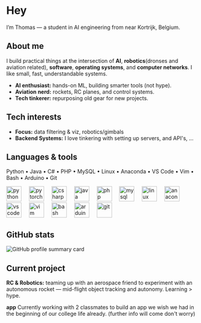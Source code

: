 # Hey

I’m Thomas — a student in AI engineering from near Kortrijk, Belgium.

## About me
I build practical things at the intersection of **AI**, **robotics**(dronses and aviation related), **software**, **operating systems**, and **computer networks**. I like small, fast, understandable systems.

- **AI enthusiast:** hands-on ML, building smarter tools (not hype).
- **Aviation nerd:** rockets, RC planes, and control systems.
- **Tech tinkerer:** repurposing old gear for new projects.

## Tech interests
- **Focus:** data filtering & viz, robotics/gimbals  
- **Backend Systems:** I love tinkering with setting up servers, and API's, ...

  

## Languages & tools
Python • Java • C# • PHP • MySQL • Linux • Anaconda • VS Code • Vim • Bash • Arduino • Git

<div align="left">
  <img src="https://cdn.jsdelivr.net/gh/devicons/devicon/icons/python/python-original.svg" height="40" alt="python" />
  <img width="12" />
  <img src="https://cdn.jsdelivr.net/gh/devicons/devicon/icons/pytorch/pytorch-original.svg" height="40" alt="pytorch" />
  <img width="12" />
  <img src="https://cdn.jsdelivr.net/gh/devicons/devicon/icons/csharp/csharp-original.svg" height="40" alt="csharp" />
  <img width="12" />
  <img src="https://cdn.jsdelivr.net/gh/devicons/devicon/icons/java/java-original.svg" height="40" alt="java" />
  <img width="12" />
  <img src="https://cdn.jsdelivr.net/gh/devicons/devicon/icons/php/php-original.svg" height="40" alt="php" />
  <img width="12" />
  <img src="https://cdn.jsdelivr.net/gh/devicons/devicon/icons/mysql/mysql-original.svg" height="40" alt="mysql" />
  <img width="12" />
  <img src="https://cdn.jsdelivr.net/gh/devicons/devicon/icons/linux/linux-original.svg" height="40" alt="linux" />
  <img width="12" />
  <img src="https://cdn.jsdelivr.net/gh/devicons/devicon/icons/anaconda/anaconda-original.svg" height="40" alt="anaconda" />
  <img width="12" />
  <img src="https://cdn.jsdelivr.net/gh/devicons/devicon/icons/vscode/vscode-original.svg" height="40" alt="vscode" />
  <img width="12" />
  <img src="https://cdn.jsdelivr.net/gh/devicons/devicon/icons/vim/vim-original.svg" height="40" alt="vim" />
  <img width="12" />
  <img src="https://cdn.jsdelivr.net/gh/devicons/devicon/icons/bash/bash-original.svg" height="40" alt="bash" />
  <img width="12" />
  <img src="https://cdn.jsdelivr.net/gh/devicons/devicon/icons/arduino/arduino-original.svg" height="40" alt="arduino" />
  <img width="12" />
  <img src="https://cdn.jsdelivr.net/gh/devicons/devicon/icons/git/git-original.svg" height="40" alt="git" />
</div>

## GitHub stats
![GitHub profile summary card](https://github-profile-summary-cards.vercel.app/api/cards/profile-details?username=aesaertthomas&theme=dracula)

## Current project
**RC & Robotics:** teaming up with an aerospace friend to experiment with an autonomous rocket — mid-flight object tracking and autonomy. Learning > hype.

**app** Currently working with 2 classmates to build an app we wish we had in the beginning of our college life already. (further info will come don't worry)

